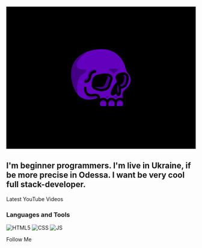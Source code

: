 ![Header](https://github.com/kwinkich/kwinkich/blob/main/assets/poor.gif)

## I'm beginner programmers. I'm live in Ukraine, if be more precise in Odessa. I want be very cool full stack-developer.

Latest YouTube Videos

### Languages and Tools

![HTML5](https://img.shields.io/badge/-HTML5-000?style=for-the-badge&logo=html5&logoColor=ff000)
![CSS](https://img.shields.io/badge/-CSS-000?style=for-the-badge&logo=css3&logoColor=0075FF)
![JS](https://img.shields.io/badge/-JS-000?style=for-the-badge&logo=javascript&logoColor=FAFF00)

Follow Me
